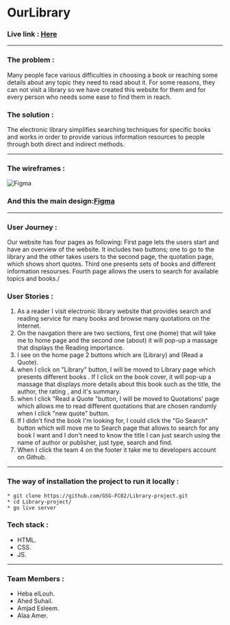# OurLibrary

### Live link : [Here](https://gsg-fc02.github.io/Library-project/)
 --- 
 
### The problem :
 
 Many people face various difficulties in choosing a book or reaching some details about any topic they need to read about it. For some reasons, they can not visit a library so we have created this website for them and for every person who needs some ease to find them in reach.
 
### The solution :
The electronic library simplifies searching techniques for specific books and works in order to provide various information resources to people through both direct and indirect methods.

--- 

### The wireframes :
![Figma](https://i.imgur.com/seMVB7E.png)

### And this the main design:[Figma](https://www.figma.com/proto/wZktPWzhFD0XyKy0SsBP67/Library-App?node-id=97%3A0&scaling=scale-down&page-id=0%3A1)

--- 


### User Journey :
Our website has four pages as following:
First page lets the users start and have an overview of the website. It includes two buttons; one to go to the library and the other takes users to the second page, the quotation page, which shows short quotes.
Third one presents sets of books and different information resourses.
Fourth page allows the users to search for available topics and books./



### User Stories :
1. As a reader I visit electronic library website that provides search and reading service for many books and browse many quotations on the Internet.
2. On the navgation there are two sections, first one (home) that will take me to home page and the second one (about) it will pop-up a massage that displays the Reading importance.
3. I see on the home page 2 buttons which are (Library) and (Read a Quote).
4. when I click on "Library" button, I will be moved to Library page which presents different books . If I click on the book cover, it will pop-up a massage that displays more details about this book such as the title, the author,  the rating , and it's summary.
5. when I click "Read a Quote "button, I will be moved to  Quotations' page which allows me to read different quotations that are chosen randomly when I click "new quote" button. 
6. If I didn't find the book I'm looking for, I could click the "Go Search" button which will  move me to Search page that allows to search for any book I want and I don't need to know the title I can just search using the name of author or publisher,  just type, search and find.
7. When I click the team 4  on the footer it take me to developers account on Github.

--- 

### The way of installation the project to run it locally :
```
* git clone https://github.com/GSG-FC02/Library-project.git
* cd Library-project/
* go live server
```

### Tech stack :
* HTML.
* CSS.
* JS.

---

### Team Members :
* Heba elLouh.
* Ahed Suhail.
* Amjad Esleem.
* Alaa Amer.





